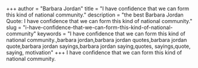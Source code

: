 +++
author = "Barbara Jordan"
title = "I have confidence that we can form this kind of national community."
description = "the best Barbara Jordan Quote: I have confidence that we can form this kind of national community."
slug = "i-have-confidence-that-we-can-form-this-kind-of-national-community"
keywords = "I have confidence that we can form this kind of national community.,barbara jordan,barbara jordan quotes,barbara jordan quote,barbara jordan sayings,barbara jordan saying,quotes, sayings,quote, saying, motivation"
+++
I have confidence that we can form this kind of national community.
